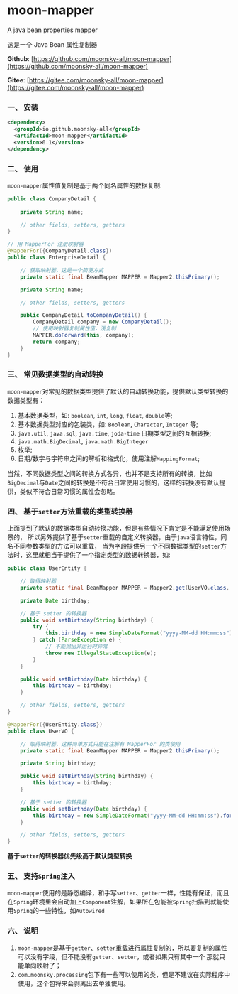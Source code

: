 # moon-mapper
A java bean properties mapper

这是一个 Java Bean 属性复制器

**Github**: [https://github.com/moonsky-all/moon-mapper](https://github.com/moonsky-all/moon-mapper)

**Gitee**: [https://gitee.com/moonsky-all/moon-mapper](https://gitee.com/moonsky-all/moon-mapper)

### 一、 安装
``` xml
<dependency>
  <groupId>io.github.moonsky-all</groupId>
  <artifactId>moon-mapper</artifactId>
  <version>0.1</version>
</dependency>
```

### 二、 使用
`moon-mapper`属性值复制是基于两个同名属性的数据复制:
``` java
public class CompanyDetail {
    
    private String name;

    // other fields, setters, getters
}

// 用 MapperFor 注册映射器
@MapperFor({CompanyDetail.class})
public class EnterpriseDetail {

    // 获取映射器，这是一个简便方式
    private static final BeanMapper MAPPER = Mapper2.thisPrimary();

    private String name;

    // other fields, setters, getters

    public CompanyDetail toCompanyDetail() {
        CompanyDetail company = new CompanyDetail();
        // 使用映射器复制属性值，浅复制
        MAPPER.doForward(this, company);
        return company;
    }
}
```

### 三、 常见数据类型的自动转换
`moon-mapper`对常见的数据类型提供了默认的自动转换功能，提供默认类型转换的数据类型有：
1. 基本数据类型，如: `boolean`, `int`, `long`, `float`, `double`等;
2. 基本数据类型对应的包装类，如: `Boolean`, `Character`, `Integer` 等;
3. `java.util`, `java.sql`, `java.time`, `joda-time` 日期类型之间的互相转换;
4. `java.math.BigDecimal`, `java.math.BigInteger`
5. 枚举;
6. 日期/数字与字符串之间的解析和格式化，使用注解`MappingFormat`;

当然，不同数据类型之间的转换方式各异，也并不是支持所有的转换，比如`BigDecimal`与`Date`之间的转换是不符合日常使用习惯的，这样的转换没有默认提供，类似不符合日常习惯的属性会忽略。

### 四、 基于`setter`方法重载的类型转换器
上面提到了默认的数据类型自动转换功能，但是有些情况下肯定是不能满足使用场景的，
所以另外提供了基于`setter`重载的自定义转换器，由于`java`语言特性，同名不同参数类型的方法可以重载，
当为字段提供另一个不同数据类型的`setter`方法时，这里就相当于提供了一个指定类型的数据转换器，如:
``` java
public class UserEntity {

    // 取得映射器
    private static final BeanMapper MAPPER = Mapper2.get(UserVO.class, UserEntity.class);

    private Date birthday;

    // 基于 setter 的转换器
    public void setBirthday(String birthday) {
        try {
            this.birthday = new SimpleDateFormat("yyyy-MM-dd HH:mm:ss").parse(birthday);
        } catch (ParseException e) {
            // 不能抛出非运行时异常
            throw new IllegalStateException(e);
        }
    }

    public void setBirthday(Date birthday) {
        this.birthday = birthday;
    }

    // other fields, setters, getters
}

@MapperFor({UserEntity.class})
public class UserVO {

    // 取得映射器，这种简单方式只能在注解有 MapperFor 的类使用
    private static final BeanMapper MAPPER = Mapper2.thisPrimary();

    private String birthday;

    public void setBirthday(String birthday) {
        this.birthday = birthday;
    }

    // 基于 setter 的转换器
    public void setBirthday(Date birthday) {
        this.birthday = new SimpleDateFormat("yyyy-MM-dd HH:mm:ss").format(birthday);
    }

    // other fields, setters, getters
}
```
**基于`setter`的转换器优先级高于默认类型转换**

### 五、 支持`Spring`注入
`moon-mapper`使用的是静态编译，和手写`setter`、`getter`一样，性能有保证，而且在`Spring`环境里会自动加上`Component`注解，如果所在包能被`Spring`扫描到就能使用`Spring`的一些特性，如`Autowired`

### 六、 说明
1. `moon-mapper`是基于`getter`、`setter`重载进行属性复制的，所以要复制的属性可以没有字段，但不能没有`getter`、`setter`，或者如果只有其中一个
那就只能单向映射了；
2. `com.moonsky.processing`包下有一些可以使用的类，但是不建议在实际程序中使用，这个包将来会剥离出去单独使用。
